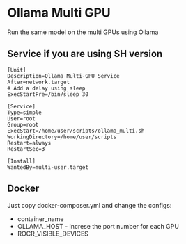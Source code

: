 # Ollama Multi GPU
Run the same model on the multi GPUs using Ollama


## Service if you are using SH version
```
[Unit]
Description=Ollama Multi-GPU Service
After=network.target
# Add a delay using sleep
ExecStartPre=/bin/sleep 30

[Service]
Type=simple
User=root
Group=root
ExecStart=/home/user/scripts/ollama_multi.sh
WorkingDirectory=/home/user/scripts
Restart=always
RestartSec=3

[Install]
WantedBy=multi-user.target
```

## Docker
Just copy docker-composer.yml and change the configs:
- container_name
- OLLAMA_HOST - increse the port number for each GPU
- ROCR_VISIBLE_DEVICES

